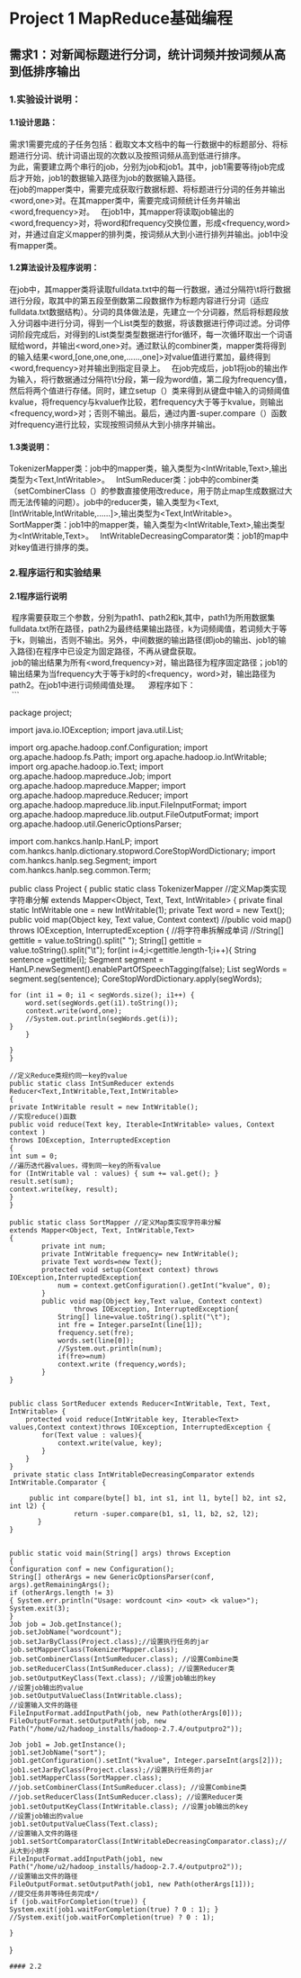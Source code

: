 # Project 1 MapReduce基础编程

## 需求1：对新闻标题进行分词，统计词频并按词频从高到低排序输出
### 1.实验设计说明：
#### 1.1设计思路：
  需求1需要完成的子任务包括：截取文本文档中的每一行数据中的标题部分、将标题进行分词、统计词语出现的次数以及按照词频从高到低进行排序。  
为此，需要建立两个串行的job，分别为job和job1。其中，job1需要等待job完成后才开始，job1的数据输入路径为job的数据输入路径。  
在job的mapper类中，需要完成获取行数据标题、将标题进行分词的任务并输出<word,one>对。在其mapper类中，需要完成词频统计任务并输出<word,frequency>对。  
在job1中，其mapper将读取job输出的<word,frequency>对，将word和frequency交换位置，形成<frequency,word>对，并通过自定义mapper的排列类，按词频从大到小进行排列并输出。job1中没有mapper类。
#### 1.2算法设计及程序说明：
  在job中，其mapper类将读取fulldata.txt中的每一行数据，通过分隔符\t将行数据进行分段，取其中的第五段至倒数第二段数据作为标题内容进行分词（适应fulldata.txt数据结构）。分词的具体做法是，先建立一个分词器，然后将标题段放入分词器中进行分词，得到一个List<Term>类型的数据，将该数据进行停词过滤。分词停词阶段完成后，对得到的List<Term>类型类型数据进行for循环，每一次循环取出一个词语赋给word，并输出<word,one>对。通过默认的combiner类，mapper类将得到的输入结果<word,[one,one,one,......,one]>对value值进行累加，最终得到<word,frequency>对并输出到指定目录上。  
  在job完成后，job1将job的输出作为输入，将行数据通过分隔符\t分段，第一段为word值，第二段为frequency值，然后将两个值进行存储。同时，建立setup（）类来得到从键盘中输入的词频阈值kvalue，将frequency与kvalue作比较，若frequency大于等于kvalue，则输出<frequency,word>对；否则不输出。最后，通过内置-super.compare（）函数对frequency进行比较，实现按照词频从大到小排序并输出。  
#### 1.3类说明：
  TokenizerMapper类：job中的mapper类，输入类型为<IntWritable,Text>,输出类型为<Text,IntWritable>。  
  IntSumReducer类：job中的combiner类（setCombinerClass（）的参数直接使用改reduce，用于防止map生成数据过大而无法传输的问题）。job中的reducer类，输入类型为<Text,[IntWritable,IntWritable,......]>,输出类型为<Text,IntWritable>。  
  SortMapper类：job1中的mapper类，输入类型为<IntWritable,Text>,输出类型为<IntWritable,Text>。  
  IntWritableDecreasingComparator类：job1的map中对key值进行排序的类。  
### 2.程序运行和实验结果
#### 2.1程序运行说明
  程序需要获取三个参数，分别为path1、path2和k,其中，path1为所用数据集fulldata.txt所在路径，path2为最终结果输出路径，k为词频阈值，若词频大于等于k，则输出，否则不输出。另外，中间数据的输出路径(即job的输出、job1的输入路径)在程序中已设定为固定路径，不再从键盘获取。  
  job的输出结果为所有<word,frequency>对，输出路径为程序固定路径；job1的输出结果为当frequency大于等于k时的<frequency，word>对，输出路径为path2。在job1中进行词频阈值处理。  
  源程序如下：    
  ```
  
  package project;

import java.io.IOException;
import java.util.List;

import org.apache.hadoop.conf.Configuration;
import org.apache.hadoop.fs.Path;
import org.apache.hadoop.io.IntWritable;
import org.apache.hadoop.io.Text;
import org.apache.hadoop.mapreduce.Job;
import org.apache.hadoop.mapreduce.Mapper;
import org.apache.hadoop.mapreduce.Reducer;
import org.apache.hadoop.mapreduce.lib.input.FileInputFormat;
import org.apache.hadoop.mapreduce.lib.output.FileOutputFormat;
import org.apache.hadoop.util.GenericOptionsParser;


import com.hankcs.hanlp.HanLP;
import com.hankcs.hanlp.dictionary.stopword.CoreStopWordDictionary;
import com.hankcs.hanlp.seg.Segment;
import com.hankcs.hanlp.seg.common.Term;

public class Project {
	public static class TokenizerMapper //定义Map类实现字符串分解
	extends Mapper<Object, Text, Text, IntWritable>
	{
	private final static IntWritable one = new IntWritable(1);
	private Text word = new Text();
	public void map(Object key, Text value, Context context)
	//public void map()
	throws IOException, InterruptedException
	{ //将字符串拆解成单词
	//String[] gettitle = value.toString().split("  ");
		String[] gettitle = value.toString().split("\t");
		for(int i=4;i<gettitle.length-1;i++){
			String sentence =gettitle[i];
	Segment segment = HanLP.newSegment().enablePartOfSpeechTagging(false); 
	List<Term> segWords = segment.seg(sentence); 
	CoreStopWordDictionary.apply(segWords); 
	
	for (int i1 = 0; i1 < segWords.size(); i1++) {  
		word.set(segWords.get(i1).toString());
		context.write(word,one);
        //System.out.println(segWords.get(i));  
    }  
		}
	
	}
	}
	
	//定义Reduce类规约同一key的value
	public static class IntSumReducer extends Reducer<Text,IntWritable,Text,IntWritable>
	{
	private IntWritable result = new IntWritable();
	//实现reduce()函数
	public void reduce(Text key, Iterable<IntWritable> values, Context context )
	throws IOException, InterruptedException
	{
	int sum = 0;
	//遍历迭代器values，得到同一key的所有value
	for (IntWritable val : values) { sum += val.get(); }
	result.set(sum);
	context.write(key, result);
	}
	}
	
	public static class SortMapper //定义Map类实现字符串分解
	extends Mapper<Object, Text, IntWritable,Text>
	{
			private int num;
			private IntWritable frequency= new IntWritable();
			private Text words=new Text();
			protected void setup(Context context) throws IOException,InterruptedException{
				num = context.getConfiguration().getInt("kvalue", 0);
			}
			public void map(Object key,Text value, Context context)
					throws IOException, InterruptedException{
				String[] line=value.toString().split("\t");
				int fre = Integer.parseInt(line[1]);
				frequency.set(fre);
				words.set(line[0]);
				//System.out.println(num);
				if(fre>=num)
				context.write (frequency,words);
			}
	} 
	
	
	public class SortReducer extends Reducer<IntWritable, Text, Text, IntWritable> {
	    protected void reduce(IntWritable key, Iterable<Text> values,Context context)throws IOException, InterruptedException {
	        for(Text value : values){
	            context.write(value, key);
	        }
	    }
	}
	 private static class IntWritableDecreasingComparator extends IntWritable.Comparator {

	     public int compare(byte[] b1, int s1, int l1, byte[] b2, int s2, int l2) {
	                return -super.compare(b1, s1, l1, b2, s2, l2);
	       }
	}
	
	
	public static void main(String[] args) throws Exception
	{
	Configuration conf = new Configuration();
	String[] otherArgs = new GenericOptionsParser(conf, args).getRemainingArgs();
	if (otherArgs.length != 3)
	{ System.err.println("Usage: wordcount <in> <out> <k value>");
	System.exit(3);
	}
	Job job = Job.getInstance();
	job.setJobName("wordcount");
	job.setJarByClass(Project.class);//设置执行任务的jar
	job.setMapperClass(TokenizerMapper.class); 
	job.setCombinerClass(IntSumReducer.class); //设置Combine类
	job.setReducerClass(IntSumReducer.class); //设置Reducer类
	job.setOutputKeyClass(Text.class); //设置job输出的key
	//设置job输出的value
	job.setOutputValueClass(IntWritable.class);
	//设置输入文件的路径
	FileInputFormat.addInputPath(job, new Path(otherArgs[0]));
	FileOutputFormat.setOutputPath(job, new Path("/home/u2/hadoop_installs/hadoop-2.7.4/outputpro2"));
	
	Job job1 = Job.getInstance();
	job1.setJobName("sort");
	job1.getConfiguration().setInt("kvalue", Integer.parseInt(args[2]));
	job1.setJarByClass(Project.class);//设置执行任务的jar
	job1.setMapperClass(SortMapper.class);
	//job.setCombinerClass(IntSumReducer.class); //设置Combine类
	//job.setReducerClass(IntSumReducer.class); //设置Reducer类
	job1.setOutputKeyClass(IntWritable.class); //设置job输出的key
	//设置job输出的value
	job1.setOutputValueClass(Text.class);
	//设置输入文件的路径
	job1.setSortComparatorClass(IntWritableDecreasingComparator.class);//从大到小排序
	FileInputFormat.addInputPath(job1, new Path("/home/u2/hadoop_installs/hadoop-2.7.4/outputpro2"));
	//设置输出文件的路径
	FileOutputFormat.setOutputPath(job1, new Path(otherArgs[1]));
	//提交任务并等待任务完成*/
	if (job.waitForCompletion(true)) {
	System.exit(job1.waitForCompletion(true) ? 0 : 1); }
	//System.exit(job.waitForCompletion(true) ? 0 : 1);
	
	}
	
}

  ```
#### 2.2
